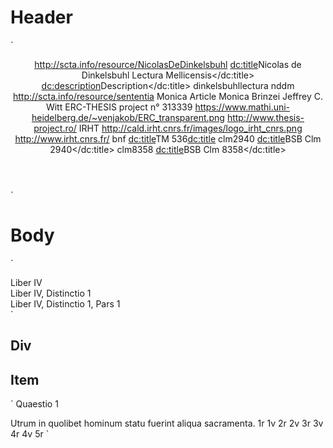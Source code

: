# Header

`<header>
  <authorUri>http://scta.info/resource/NicolasDeDinkelsbuhl</authorUri>
  <dc:title>Nicolas de Dinkelsbuhl Lectura Mellicensis</dc:title>
  <dc:description>Description</dc:title>
  <commentaryid>dinkelsbuhllectura</commentaryid> <!-- review -->
  <commentaryslug>nddm</commentaryslug> <!-- review -->
  <parentWorkGroup>http://scta.info/resource/sententia</parentWorkGroup>
  <attribution>
    <questionListSource>Monica Article</questionListSource>
    <questionListOriginalEditor>Monica Brinzei</questionListOriginalEditor>
    <questionListEncoder>Jeffrey C. Witt</questionListEncoder>
  </attribution>
	<sponsors>
		<sponsor id="erc-thesis">
			<name>ERC-THESIS project n° 313339</name>
			<logo>https://www.mathi.uni-heidelberg.de/~venjakob/ERC_transparent.png</logo>
			<link>http://www.thesis-project.ro/</link>
			</sponsor>
		<sponsor id="irht">
			<name>IRHT</name>
			<logo>http://cald.irht.cnrs.fr/images/logo_irht_cnrs.png</logo>
			<link>http://www.irht.cnrs.fr/</link>
		</sponsor>
	</sponsors>
  <hasManifestations>
    <manifestation id="T">
      <slug>bnf</slug> <!--need to change this when manifest changes -->
      <dc:title>TM 536<dc:title> <!-- this is the title of the manifestation, not the CODEX! -->
      <!-- dc:description could be a global attribute allowed on every resource -->
    </manifestation>
    <manifestation id="B">
      <slug>clm2940</slug>
      <dc:title>BSB Clm 2940</dc:title>
      <!-- dc:description could be a global attribute allowed on every resource -->
    </manifestation>
    <manifestation id="Ba">
      <slug>clm8358</slug>
      <dc:title>BSB Clm 8358</dc:title>
      <!-- dc:description could be a global attribute allowed on every resource -->
    </manifestation>
  </hasManifestations>
</header>`

# Body

`<body id="dinkelsbuhllectura"> <!-- identical to commentary id; a redundancy that could be reduced -->
  <div id="nddm-librum4" class="toplevel" type="librum" subtype="librum4">
    <head>Liber IV</head>
    <div id="nddm-l4d1" type="distinctio" subtype="librum4-distinctio1">
      <head>Liber IV, Distinctio 1</head>
      <div id="nddm-l4d1p1">
        <head>Liber IV, Distinctio 1, Pars 1</head>
      </div>
    </div>
  </div>
</div>`

## Div

## Item



`<item id='nddm-l4d1p1q1' type="quaestio">
  <shortTitle>Quaestio 1</shortTitle>
  <title>Liber IV, d. 1, p. 1, q. 1</title>
  <!-- dc:description could be a global attribute allowed on every resource -->
  <questionTitle>Utrum in quolibet hominum statu fuerint aliqua sacramenta.</questionTitle>
  <hasManifestations>
    <manifestation ref="#T">
      <folio>1r</folio> <!-- is there a more efficient way to do this -->
      <folio>1v</folio>
      <folio>2r</folio>
      <folio>2v</folio>
      <folio>3r</folio>
      <folio>3v</folio>
      <folio>4r</folio>
      <folio>4v</folio>
      <folio>5r</folio> <!-- col. a -->
    </manifestation>
  </hasManifestations>
</item>`
